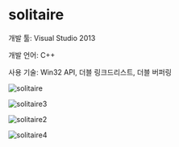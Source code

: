 # solitaire

개발 툴: Visual Studio 2013

개발 언어: C++

사용 기술: Win32 API, 더블 링크드리스트, 더블 버퍼링


![solitaire](https://user-images.githubusercontent.com/28644565/136659074-c41fdf52-6e29-42ef-8f78-2192318e27c8.png)

![solitaire3](https://user-images.githubusercontent.com/28644565/136659138-50aeeeda-c1ab-43cf-bbbb-3b686d2dcf57.png)

![solitaire2](https://user-images.githubusercontent.com/28644565/136659120-ba44c88b-c7e6-4b41-af2c-33a83bf3e12e.png)

![solitaire4](https://user-images.githubusercontent.com/28644565/136659172-d4e72a7d-d62d-4661-916c-a0987aeedf45.png)

